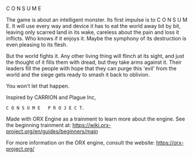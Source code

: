 C O N S U M E


The game is about an intelligent monster. Its first impulse is to C O N S U M E. It will use every way and device it has to eat the world away bit by bit, leaving only scarred land in its wake, careless about the pain and loss it inflicts. Who knows if it enjoys it. Maybe the symphony of its destruction is even pleasing to its flesh.

But the world fights it. Any other living thing will flinch at its sight, and just the thought of it fills them with dread, but they take arms against it. Their leaders fill the people with hope that they can purge this 'evil' from the world and the siege gets ready to smash it back to oblivion.

You won't let that happen.

Inspired by CARRION and Plague Inc, 

    C O N S U M E   P R O J E C T.

Made with ORX Engine as a trainment to learn more about the engine.
See the beginning trainment at: https://wiki.orx-project.org/en/guides/beginners/main

For more information on the ORX engine, consult the website: https://orx-project.org/ 
